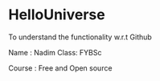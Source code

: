 # HelloUniverse
To understand the functionality w.r.t Github

Name : Nadim
Class: FYBSc

Course : Free and Open source
